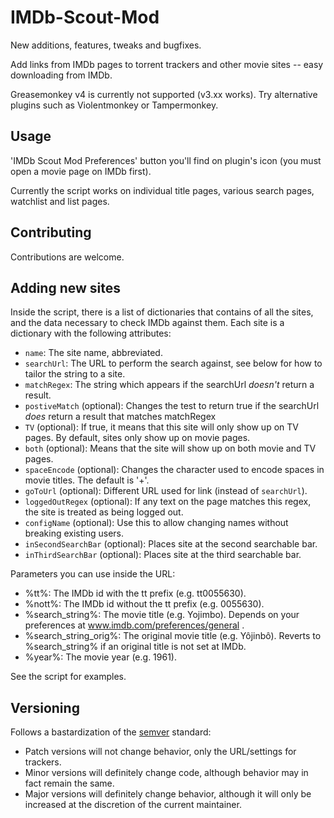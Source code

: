 # IMDb-Scout-Mod

New additions, features, tweaks and bugfixes.

Add links from IMDb pages to torrent trackers and other movie sites -- easy downloading from IMDb.

Greasemonkey v4 is currently not supported (v3.xx works). Try alternative plugins such as Violentmonkey or Tampermonkey.

## Usage

'IMDb Scout Mod Preferences' button you'll find on plugin's icon (you must open a movie page on IMDb first).

Currently the script works on individual title pages, various search pages, watchlist and list pages.

## Contributing

Contributions are welcome.

## Adding new sites

Inside the script, there is a list of dictionaries that contains of all the sites, and the data necessary to check IMDb against them.
Each site is a dictionary with the following attributes:
  - `name`: The site name, abbreviated.
  - `searchUrl`: The URL to perform the search against, see below for how to tailor the string to a site.
  - `matchRegex`: The string which appears if the searchUrl *doesn't* return a result.
  - `postiveMatch` (optional): Changes the test to return true if the searchUrl *does* return a result that matches matchRegex
  - `TV` (optional): If true, it means that this site will only show up on TV pages. By default, sites only show up on movie pages.
  - `both` (optional): Means that the site will show up on both movie and TV pages.
  - `spaceEncode` (optional): Changes the character used to encode spaces in movie titles. The default is '+'.
  - `goToUrl` (optional): Different URL used for link (instead of `searchUrl`).
  - `loggedOutRegex` (optional): If any text on the page matches this regex, the site is treated as being logged out.
  - `configName` (optional): Use this to allow changing names without breaking existing users.
  - `inSecondSearchBar` (optional): Places site at the second searchable bar.
  - `inThirdSearchBar` (optional): Places site at the third searchable bar.

Parameters you can use inside the URL:
  - %tt%: The IMDb id with the tt prefix (e.g. tt0055630).
  - %nott%: The IMDb id without the tt prefix (e.g. 0055630).
  - %search_string%: The movie title (e.g. Yojimbo). Depends on your preferences at www.imdb.com/preferences/general .
  - %search_string_orig%: The original movie title (e.g. Yôjinbô). Reverts to %search_string% if an original title is not set at IMDb.
  - %year%: The movie year (e.g. 1961).

See the script for examples.

## Versioning
Follows a bastardization of the [semver](http://semver.org/) standard:
* Patch versions will not change behavior, only the URL/settings for trackers.
* Minor versions will definitely change code, although behavior may in fact remain the same.
* Major versions will definitely change behavior, although it will only be increased at the discretion of the current maintainer.
